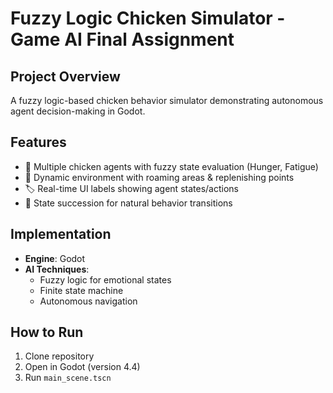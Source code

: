# Fuzzy Logic Chicken Simulator - Game AI Final Assignment

## Project Overview
A fuzzy logic-based chicken behavior simulator demonstrating autonomous agent decision-making in Godot.

## Features
- 🐔 Multiple chicken agents with fuzzy state evaluation (Hunger, Fatigue)
- 🌾 Dynamic environment with roaming areas & replenishing points
- 🏷️ Real-time UI labels showing agent states/actions
- 🔄 State succession for natural behavior transitions

## Implementation
- **Engine**: Godot
- **AI Techniques**:
  - Fuzzy logic for emotional states
  - Finite state machine
  - Autonomous navigation

## How to Run
1. Clone repository
2. Open in Godot (version 4.4)
3. Run `main_scene.tscn`
